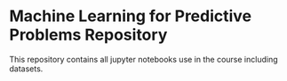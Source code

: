 # Machine Learning for Predictive Problems Repository

This repository contains all jupyter notebooks use in the course
including datasets.
